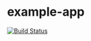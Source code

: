 # example-app

[![Build Status](https://travis-ci.org/rkeplin/example-app.svg?branch=master)](https://travis-ci.org/rkeplin/example-app)
